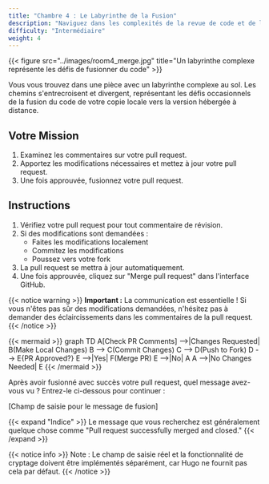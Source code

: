 ```yaml
---
title: "Chambre 4 : Le Labyrinthe de la Fusion"
description: "Naviguez dans les complexités de la revue de code et de la fusion."
difficulty: "Intermédiaire"
weight: 4
---
```


{{< figure src="../images/room4_merge.jpg" title="Un labyrinthe complexe représente les défis de fusionner du code" >}}

Vous vous trouvez dans une pièce avec un labyrinthe complexe au sol. Les chemins s'entrecroisent et divergent, représentant les défis occasionnels de la fusion du code de votre copie locale vers la version hébergée à distance.

## Votre Mission

1. Examinez les commentaires sur votre pull request.
2. Apportez les modifications nécessaires et mettez à jour votre pull request.
3. Une fois approuvée, fusionnez votre pull request.

## Instructions

1. Vérifiez votre pull request pour tout commentaire de révision.
2. Si des modifications sont demandées :
   - Faites les modifications localement
   - Commitez les modifications
   - Poussez vers votre fork
3. La pull request se mettra à jour automatiquement.
4. Une fois approuvée, cliquez sur "Merge pull request" dans l'interface GitHub.

{{< notice warning >}}
**Important :** La communication est essentielle ! Si vous n'êtes pas sûr des modifications demandées, n'hésitez pas à demander des éclaircissements dans les commentaires de la pull request.
{{< /notice >}}

{{< mermaid >}}
graph TD
    A[Check PR Comments] -->|Changes Requested| B(Make Local Changes)
    B --> C(Commit Changes)
    C --> D(Push to Fork)
    D --> E{PR Approved?}
    E -->|Yes| F(Merge PR)
    E -->|No| A
    A -->|No Changes Needed| E
{{< /mermaid >}}

Après avoir fusionné avec succès votre pull request, quel message avez-vous vu ? Entrez-le ci-dessous pour continuer :

[Champ de saisie pour le message de fusion]

{{< expand "Indice" >}}
Le message que vous recherchez est généralement quelque chose comme "Pull request successfully merged and closed."
{{< /expand >}}

{{< notice info >}}
Note : Le champ de saisie réel et la fonctionnalité de cryptage doivent être implémentés séparément, car Hugo ne fournit pas cela par défaut.
{{< /notice >}}